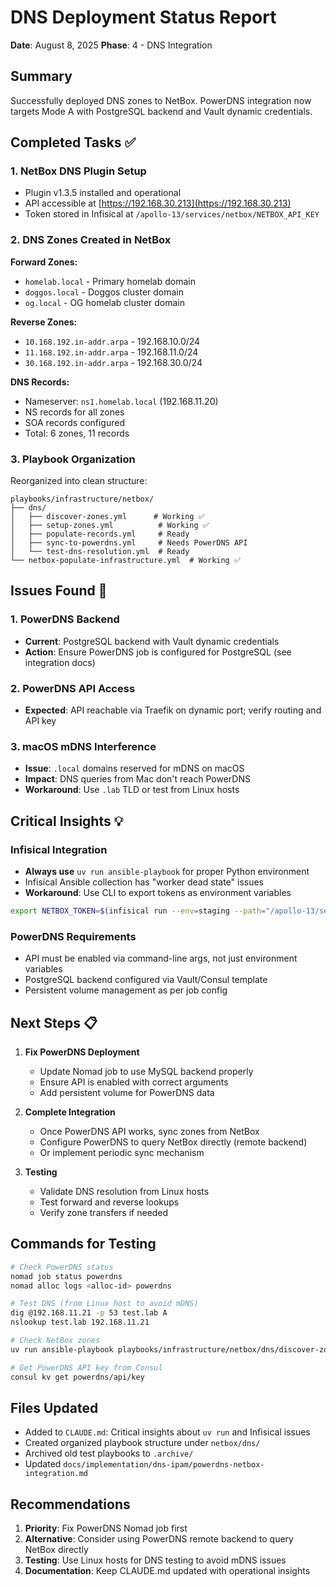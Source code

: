 # DNS Deployment Status Report

**Date**: August 8, 2025
**Phase**: 4 - DNS Integration

## Summary

Successfully deployed DNS zones to NetBox. PowerDNS integration now targets Mode A with PostgreSQL backend and Vault dynamic credentials.

## Completed Tasks ✅

### 1. NetBox DNS Plugin Setup

- Plugin v1.3.5 installed and operational
- API accessible at [https://192.168.30.213](https://192.168.30.213)
- Token stored in Infisical at `/apollo-13/services/netbox/NETBOX_API_KEY`

### 2. DNS Zones Created in NetBox

**Forward Zones:**

- `homelab.local` - Primary homelab domain
- `doggos.local` - Doggos cluster domain
- `og.local` - OG homelab cluster domain

**Reverse Zones:**

- `10.168.192.in-addr.arpa` - 192.168.10.0/24
- `11.168.192.in-addr.arpa` - 192.168.11.0/24
- `30.168.192.in-addr.arpa` - 192.168.30.0/24

**DNS Records:**

- Nameserver: `ns1.homelab.local` (192.168.11.20)
- NS records for all zones
- SOA records configured
- Total: 6 zones, 11 records

### 3. Playbook Organization

Reorganized into clean structure:

```text
playbooks/infrastructure/netbox/
├── dns/
│   ├── discover-zones.yml      # Working ✅
│   ├── setup-zones.yml          # Working ✅
│   ├── populate-records.yml     # Ready
│   ├── sync-to-powerdns.yml     # Needs PowerDNS API
│   └── test-dns-resolution.yml  # Ready
└── netbox-populate-infrastructure.yml  # Working ✅
```

## Issues Found 🔧

### 1. PowerDNS Backend

- **Current**: PostgreSQL backend with Vault dynamic credentials
- **Action**: Ensure PowerDNS job is configured for PostgreSQL (see integration docs)

### 2. PowerDNS API Access

- **Expected**: API reachable via Traefik on dynamic port; verify routing and API key

### 3. macOS mDNS Interference

- **Issue**: `.local` domains reserved for mDNS on macOS
- **Impact**: DNS queries from Mac don't reach PowerDNS
- **Workaround**: Use `.lab` TLD or test from Linux hosts

## Critical Insights 💡

### Infisical Integration

- **Always use** `uv run ansible-playbook` for proper Python environment
- Infisical Ansible collection has "worker dead state" issues
- **Workaround**: Use CLI to export tokens as environment variables

```bash
export NETBOX_TOKEN=$(infisical run --env=staging --path="/apollo-13/services/netbox" -- printenv NETBOX_API_KEY)
```

### PowerDNS Requirements

- API must be enabled via command-line args, not just environment variables
- PostgreSQL backend configured via Vault/Consul template
- Persistent volume management as per job config

## Next Steps 📋

1. **Fix PowerDNS Deployment**

   - Update Nomad job to use MySQL backend properly
   - Ensure API is enabled with correct arguments
   - Add persistent volume for PowerDNS data

2. **Complete Integration**

   - Once PowerDNS API works, sync zones from NetBox
   - Configure PowerDNS to query NetBox directly (remote backend)
   - Or implement periodic sync mechanism

3. **Testing**
   - Validate DNS resolution from Linux hosts
   - Test forward and reverse lookups
   - Verify zone transfers if needed

## Commands for Testing

```bash
# Check PowerDNS status
nomad job status powerdns
nomad alloc logs <alloc-id> powerdns

# Test DNS (from Linux host to avoid mDNS)
dig @192.168.11.21 -p 53 test.lab A
nslookup test.lab 192.168.11.21

# Check NetBox zones
uv run ansible-playbook playbooks/infrastructure/netbox/dns/discover-zones.yml

# Get PowerDNS API key from Consul
consul kv get powerdns/api/key
```

## Files Updated

- Added to `CLAUDE.md`: Critical insights about `uv run` and Infisical issues
- Created organized playbook structure under `netbox/dns/`
- Archived old test playbooks to `.archive/`
- Updated `docs/implementation/dns-ipam/powerdns-netbox-integration.md`

## Recommendations

1. **Priority**: Fix PowerDNS Nomad job first
2. **Alternative**: Consider using PowerDNS remote backend to query NetBox directly
3. **Testing**: Use Linux hosts for DNS testing to avoid mDNS issues
4. **Documentation**: Keep CLAUDE.md updated with operational insights
